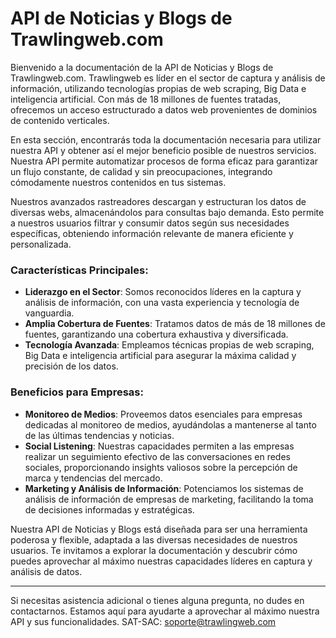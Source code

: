 # API de Noticias y Blogs de Trawlingweb.com

Bienvenido a la documentación de la API de Noticias y Blogs de Trawlingweb.com. Trawlingweb es líder en el sector de captura y análisis de información, utilizando tecnologías propias de web scraping, Big Data e inteligencia artificial. Con más de 18 millones de fuentes tratadas, ofrecemos un acceso estructurado a datos web provenientes de dominios de contenido verticales.

En esta sección, encontrarás toda la documentación necesaria para utilizar nuestra API y obtener así el mejor beneficio posible de nuestros servicios. Nuestra API permite automatizar procesos de forma eficaz para garantizar un flujo constante, de calidad y sin preocupaciones, integrando cómodamente nuestros contenidos en tus sistemas.

Nuestros avanzados rastreadores descargan y estructuran los datos de diversas webs, almacenándolos para consultas bajo demanda. Esto permite a nuestros usuarios filtrar y consumir datos según sus necesidades específicas, obteniendo información relevante de manera eficiente y personalizada.

### Características Principales:

- **Liderazgo en el Sector**: Somos reconocidos líderes en la captura y análisis de información, con una vasta experiencia y tecnología de vanguardia.
- **Amplia Cobertura de Fuentes**: Tratamos datos de más de 18 millones de fuentes, garantizando una cobertura exhaustiva y diversificada.
- **Tecnología Avanzada**: Empleamos técnicas propias de web scraping, Big Data e inteligencia artificial para asegurar la máxima calidad y precisión de los datos.

### Beneficios para Empresas:

- **Monitoreo de Medios**: Proveemos datos esenciales para empresas dedicadas al monitoreo de medios, ayudándolas a mantenerse al tanto de las últimas tendencias y noticias.
- **Social Listening**: Nuestras capacidades permiten a las empresas realizar un seguimiento efectivo de las conversaciones en redes sociales, proporcionando insights valiosos sobre la percepción de marca y tendencias del mercado.
- **Marketing y Análisis de Información**: Potenciamos los sistemas de análisis de información de empresas de marketing, facilitando la toma de decisiones informadas y estratégicas.

Nuestra API de Noticias y Blogs está diseñada para ser una herramienta poderosa y flexible, adaptada a las diversas necesidades de nuestros usuarios. Te invitamos a explorar la documentación y descubrir cómo puedes aprovechar al máximo nuestras capacidades líderes en captura y análisis de datos.

---

Si necesitas asistencia adicional o tienes alguna pregunta, no dudes en contactarnos. Estamos aquí para ayudarte a aprovechar al máximo nuestra API y sus funcionalidades.
SAT-SAC: soporte@trawlingweb.com

